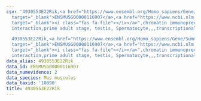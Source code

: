 ```yaml
---
csv: '4930553E22Rik,<a href="https://www.ensembl.org/Homo_sapiens/Gene/Summary?db=core;g=ENSMUSG00000116907"
  target="_blank">ENSMUSG00000116907</a>,<a href="https://www.ncbi.nlm.nih.gov/pubmed/25450459"
  target="_blank"><i class="fas fa-file"></i></a>",chromatin immunoprecipitation assay,direct
  interaction,prime adult stage, testis, Spermatocyte,,,transcriptional regulation,

  4930553E22Rik,<a href="https://www.ensembl.org/Homo_sapiens/Gene/Summary?db=core;g=ENSMUSG00000116907"
  target="_blank">ENSMUSG00000116907</a>,<a href="https://www.ncbi.nlm.nih.gov/pubmed/25450459"
  target="_blank"><i class="fas fa-file"></i></a>",chromatin immunoprecipitation assay,direct
  interaction,prime adult stage, testis, Spermatocyte,,,transcriptional regulation,'
data_alias: 4930553E22Rik
data_id: ENSMUSG00000116907
data_numevidence: 2
data_species: Mus musculus
data_taxid: '10090'
title: 4930553E22Rik
---
```

